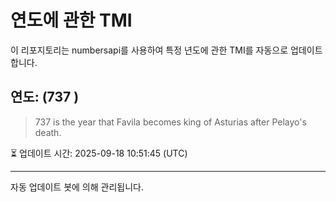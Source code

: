 
# 연도에 관한 TMI

이 리포지토리는 numbersapi를 사용하여 특정 년도에 관한 TMI를 자동으로 업데이트합니다.

## 연도: (737 )
> 737 is the year that Favila becomes king of Asturias after Pelayo's death.

⏳ 업데이트 시간: 2025-09-18 10:51:45 (UTC)

---
자동 업데이트 봇에 의해 관리됩니다.
